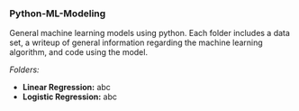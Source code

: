 ### Python-ML-Modeling
General machine learning models using python. Each folder includes a data set, a writeup of general information regarding the machine learning algorithm, and code using the model.

_Folders:_
* **Linear Regression:** abc
* **Logistic Regression:** abc
